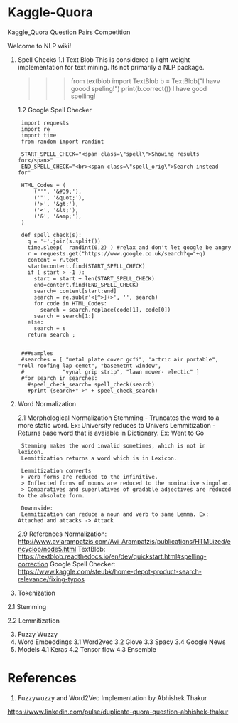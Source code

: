 # Kaggle-Quora
Kaggle_Quora Question Pairs Competition

Welcome to NLP wiki! 


1. Spell Checks
    1.1 Text Blob
    This is considered a light weight implementation for text mining. Its not primarily a NLP package.
    
    >>> from textblob import TextBlob
    >>> b = TextBlob("I havv goood speling!")
    >>> print(b.correct())
        I have good spelling!

    1.2 Google Spell Checker
        
        import requests
        import re
        import time
        from random import randint

        START_SPELL_CHECK="<span class=\"spell\">Showing results for</span>"
        END_SPELL_CHECK="<br><span class=\"spell_orig\">Search instead for"

        HTML_Codes = (
            ("'", '&#39;'),
            ('"', '&quot;'),
            ('>', '&gt;'),
            ('<', '&lt;'),
            ('&', '&amp;'),
        )

        def spell_check(s):
          q = '+'.join(s.split())
          time.sleep(  randint(0,2) ) #relax and don't let google be angry
          r = requests.get("https://www.google.co.uk/search?q="+q)
          content = r.text
          start=content.find(START_SPELL_CHECK) 
          if ( start > -1 ):
            start = start + len(START_SPELL_CHECK)
            end=content.find(END_SPELL_CHECK)
            search= content[start:end]
            search = re.sub(r'<[^>]+>', '', search)
            for code in HTML_Codes:
              search = search.replace(code[1], code[0])
            search = search[1:]
          else:
            search = s
          return search ;


        ###samples
        #searches = [ "metal plate cover gcfi", 'artric air portable", "roll roofing lap cemet", "basemetnt window", 
        #            "vynal grip strip", "lawn mower- electic" ]
        #for search in searches:
          #speel_check_search= spell_check(search)
          #print (search+"->" + speel_check_search)
    
2. Word Normalization
  
    2.1 Morphological Normalization
        Stemming - Truncates the word to a more static word. Ex: University reduces to Univers
        Lemmitization - Returns base word that is avaiable in Dictionary. Ex: Went to Go 
        
        Stemming makes the word invalid sometimes, which is not in lexicon.
        Lemmitization returns a word which is in Lexicon.
        
        Lemmitization converts
        > Verb forms are reduced to the infinitive.
        > Inflected forms of nouns are reduced to the nominative singular.
        > Comparatives and superlatives of gradable adjectives are reduced to the absolute form.
        
        Downnside:
        Lemmitization can reduce a noun and verb to same Lemma. Ex: Attached and attacks -> Attack
        
        
        
     2.9 References
         Normalization: http://www.aviarampatzis.com/Avi_Arampatzis/publications/HTMLized/encyclop/node5.html
         TextBlob: https://textblob.readthedocs.io/en/dev/quickstart.html#spelling-correction
         Google Spell Checker: https://www.kaggle.com/steubk/home-depot-product-search-relevance/fixing-typos

2. Tokenization

  2.1 Stemming
  
  2.2 Lemmitization
  
3. Fuzzy Wuzzy
3. Word Embeddings
  3.1 Word2vec
  3.2 Glove
  3.3 Spacy
  3.4 Google News
4. Models
  4.1 Keras
  4.2 Tensor flow
  4.3 Ensemble
  
  
  
# References

1. Fuzzywuzzy and Word2Vec Implementation by Abhishek Thakur

https://www.linkedin.com/pulse/duplicate-quora-question-abhishek-thakur


